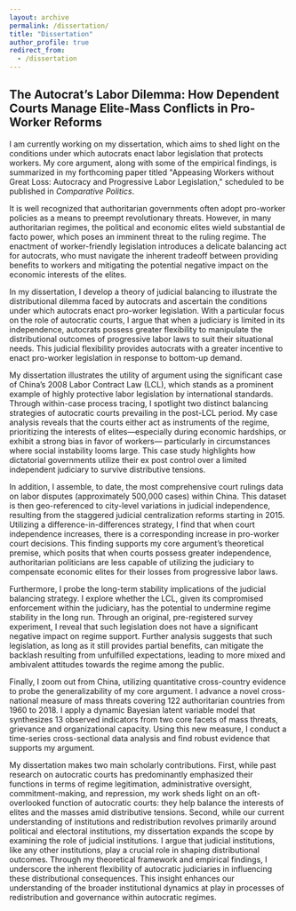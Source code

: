 ```yaml
---
layout: archive
permalink: /dissertation/
title: "Dissertation"
author_profile: true
redirect_from:
  - /dissertation
---
```



## The Autocrat’s Labor Dilemma: How Dependent Courts Manage Elite-Mass Conflicts in Pro-Worker Reforms

I am currently working on my dissertation, which aims to shed light on the conditions under which autocrats enact labor legislation that protects workers. My core argument, along with some of the empirical findings, is summarized in my forthcoming paper titled "Appeasing Workers without Great Loss: Autocracy and Progressive Labor Legislation," scheduled to be published in _Comparative Politics_.

It is well recognized that authoritarian governments often adopt pro-worker policies as a means to preempt revolutionary threats. However, in many authoritarian regimes, the political and economic elites wield substantial de facto power, which poses an imminent threat to the ruling regime. The enactment of worker-friendly legislation introduces a delicate balancing act for autocrats, who must navigate the inherent tradeoff between providing benefits to workers and mitigating the potential negative impact on the economic interests of the elites.

In my dissertation, I develop a theory of judicial balancing to illustrate the distributional dilemma faced by autocrats and ascertain the conditions under which autocrats enact pro-worker legislation. With a particular focus on the role of autocratic courts, I argue that when a judiciary is limited in its independence, autocrats possess greater flexibility to manipulate the distributional outcomes of progressive labor laws to suit their situational needs. This judicial flexibility provides autocrats with a greater incentive to enact pro-worker legislation in response to bottom-up demand.

My dissertation illustrates the utility of argument using the significant case of China’s 2008 Labor Contract Law (LCL), which stands as a prominent example of highly protective labor legislation by international standards. Through within-case process tracing, I spotlight two distinct balancing strategies of autocratic courts prevailing in the post-LCL period. My case analysis reveals that the courts either act as instruments of the regime, prioritizing the interests of elites—especially during economic hardships, or exhibit a strong bias in favor of workers— particularly in circumstances where social instability looms large. This case study highlights how dictatorial governments utilize their ex post control over a limited independent judiciary to survive distributive tensions.

In addition, I assemble, to date, the most comprehensive court rulings data on labor disputes (approximately 500,000 cases) within China. This dataset is then geo-referenced to city-level variations in judicial independence, resulting from the staggered judicial centralization reforms starting in 2015. Utilizing a difference-in-differences strategy, I find that when court independence increases, there is a corresponding increase in pro-worker court decisions. This finding supports my core argument’s theoretical premise, which posits that when courts possess greater independence, authoritarian politicians are less capable of utilizing the judiciary to compensate economic elites for their losses from progressive labor laws.

Furthermore, I probe the long-term stability implications of the judicial balancing strategy. I explore whether the LCL, given its compromised enforcement within the judiciary, has the potential to undermine regime stability in the long run. Through an original, pre-registered survey experiment, I reveal that such legislation does not have a significant negative impact on regime support. Further analysis suggests that such legislation, as long as it still provides partial benefits, can mitigate the backlash resulting from unfulfilled expectations, leading to more mixed and ambivalent attitudes towards the regime among the public. 

Finally, I zoom out from China, utilizing quantitative cross-country evidence to probe the generalizability of my core argument. I advance a novel cross-national measure of mass threats covering 122 authoritarian countries from 1960 to 2018. I apply a dynamic Bayesian latent variable model that synthesizes 13 observed indicators from two core facets of mass threats, grievance and organizational capacity. Using this new measure, I conduct a time-series cross-sectional data analysis and find robust evidence that supports my argument.

My dissertation makes two main scholarly contributions. First, while past research on autocratic courts has predominantly emphasized their functions in terms of regime legitimation, administrative oversight, commitment-making, and repression, my work sheds light on an oft-overlooked function of autocratic courts: they help balance the interests of elites and the masses amid distributive tensions. Second, while our current understanding of institutions and redistribution revolves primarily around political and electoral institutions, my dissertation expands the scope by examining the role of judicial institutions. I argue that judicial institutions, like any other institutions, play a crucial role in shaping distributional outcomes. Through my theoretical framework and empirical findings, I underscore the inherent flexibility of autocratic judiciaries in influencing these distributional consequences. This insight enhances our understanding of the broader institutional dynamics at play in processes of redistribution and governance within autocratic regimes.

